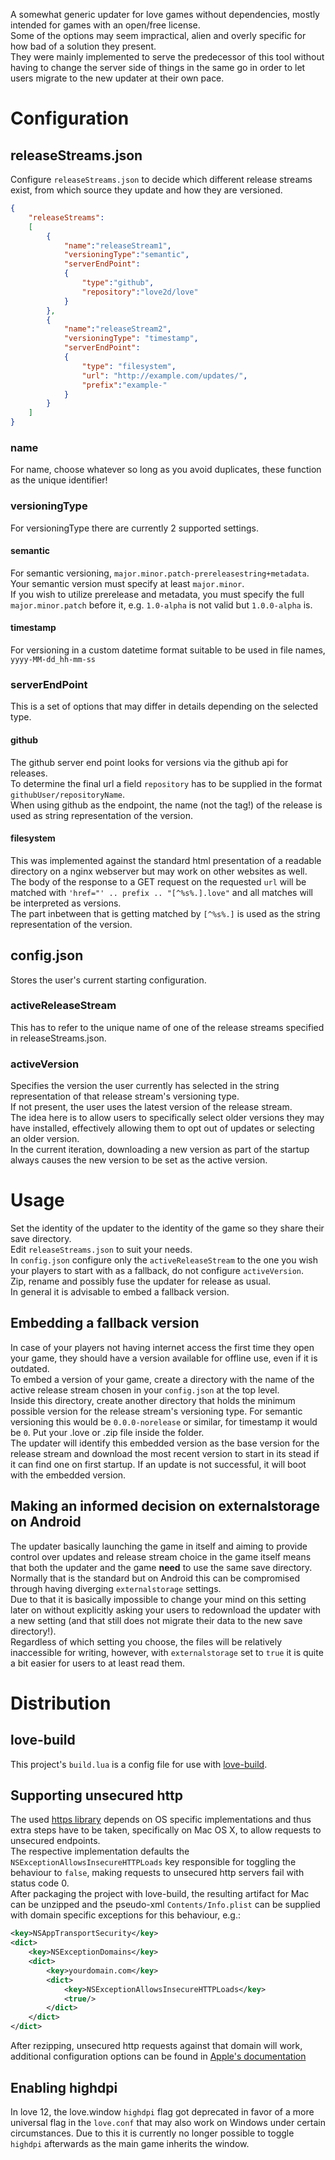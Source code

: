 A somewhat generic updater for love games without dependencies, mostly intended for games with an open/free license.  
Some of the options may seem impractical, alien and overly specific for how bad of a solution they present.  
They were mainly implemented to serve the predecessor of this tool without having to change the server side of things in the same go in order to let users migrate to the new updater at their own pace.

# Configuration

## releaseStreams.json

Configure `releaseStreams.json` to decide which different release streams exist, from which source they update and how they are versioned.

```Json
{
    "releaseStreams":
    [
        {
            "name":"releaseStream1",
            "versioningType":"semantic",
            "serverEndPoint":
            {
                "type":"github",
                "repository":"love2d/love"
            }
        },
        {
            "name":"releaseStream2",
            "versioningType": "timestamp",
            "serverEndPoint":
            {
                "type": "filesystem",
                "url": "http://example.com/updates/",
                "prefix":"example-"
            }
        }
    ]
}
```

### name
For name, choose whatever so long as you avoid duplicates, these function as the unique identifier!  

### versioningType

For versioningType there are currently 2 supported settings.

#### semantic
For semantic versioning, `major.minor.patch-prereleasestring+metadata`.  
Your semantic version must specify at least `major.minor`.  
If you wish to utilize prerelease and metadata, you must specify the full `major.minor.patch` before it, e.g. `1.0-alpha` is not valid but `1.0.0-alpha` is.

#### timestamp
For versioning in a custom datetime format suitable to be used in file names, `yyyy-MM-dd_hh-mm-ss`

### serverEndPoint

This is a set of options that may differ in details depending on the selected type.

#### github

The github server end point looks for versions via the github api for releases.  
To determine the final url a field `repository` has to be supplied in the format `githubUser/repositoryName`.  
When using github as the endpoint, the name (not the tag!) of the release is used as string representation of the version.

#### filesystem

This was implemented against the standard html presentation of a readable directory on a nginx webserver but may work on other websites as well.  
The body of the response to a GET request on the requested `url` will be matched with `'href="' .. prefix .. "[^%s%.].love"` and all matches will be interpreted as versions.  
The part inbetween that is getting matched by `[^%s%.]` is used as the string representation of the version.

## config.json

Stores the user's current starting configuration.

### activeReleaseStream

This has to refer to the unique name of one of the release streams specified in releaseStreams.json.  

### activeVersion

Specifies the version the user currently has selected in the string representation of that release stream's versioning type.  
If not present, the user uses the latest version of the release stream.  
The idea here is to allow users to specifically select older versions they may have installed, effectively allowing them to opt out of updates or selecting an older version.  
In the current iteration, downloading a new version as part of the startup always causes the new version to be set as the active version.

# Usage

Set the identity of the updater to the identity of the game so they share their save directory.  
Edit `releaseStreams.json` to suit your needs.  
In `config.json` configure only the `activeReleaseStream` to the one you wish your players to start with as a fallback, do not configure `activeVersion`.  
Zip, rename and possibly fuse the updater for release as usual.  
In general it is advisable to embed a fallback version.

## Embedding a fallback version

In case of your players not having internet access the first time they open your game, they should have a version available for offline use, even if it is outdated.  
To embed a version of your game, create a directory with the name of the active release stream chosen in your `config.json` at the top level.  
Inside this directory, create another directory that holds the minimum possible version for the release stream's versioning type. For semantic versioning this would be `0.0.0-norelease` or similar, for timestamp it would be `0`.
Put your .love or .zip file inside the folder.  
The updater will identify this embedded version as the base version for the release stream and download the most recent version to start in its stead if it can find one on first startup. If an update is not successful, it will boot with the embedded version.

## Making an informed decision on externalstorage on Android

The updater basically launching the game in itself and aiming to provide control over updates and release stream choice in the game itself means that both the updater and the game **need** to use the same save directory.  
Normally that is the standard but on Android this can be compromised through having diverging `externalstorage` settings.  
Due to that it is basically impossible to change your mind on this setting later on without explicitly asking your users to redownload the updater with a new setting (and that still does not migrate their data to the new save directory!).  
Regardless of which setting you choose, the files will be relatively inaccessible for writing, however, with `externalstorage` set to `true` it is quite a bit easier for users to at least read them.

# Distribution

## love-build

This project's `build.lua` is a config file for use with [love-build](https://github.com/ellraiser/love-build).

## Supporting unsecured http

The used [https library](https://github.com/love2d/lua-https) depends on OS specific implementations and thus extra steps have to be taken, specifically on Mac OS X, to allow requests to unsecured endpoints.  
The respective implementation defaults the `NSExceptionAllowsInsecureHTTPLoads` key responsible for toggling the behaviour to `false`, making requests to unsecured http servers fail with status code 0.  
After packaging the project with love-build, the resulting artifact for Mac can be unzipped and the pseudo-xml `Contents/Info.plist` can be supplied with domain specific exceptions for this behaviour, e.g.:
```Xml
<key>NSAppTransportSecurity</key>
<dict>
    <key>NSExceptionDomains</key>
    <dict>
        <key>yourdomain.com</key>
        <dict>
            <key>NSExceptionAllowsInsecureHTTPLoads</key>
            <true/>
        </dict>
    </dict>
</dict>
```
After rezipping, unsecured http requests against that domain will work, additional configuration options can be found in [Apple's documentation](https://developer.apple.com/library/archive/documentation/General/Reference/InfoPlistKeyReference/Articles/CocoaKeys.html#//apple_ref/doc/uid/TP40009251-SW44)

## Enabling highdpi

In love 12, the love.window `highdpi` flag got deprecated in favor of a more universal flag in the `love.conf` that may also work on Windows under certain circumstances. Due to this it is currently no longer possible to toggle `highdpi` afterwards as the main game inherits the window.